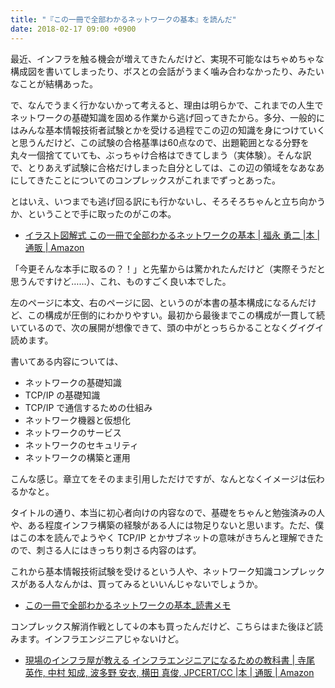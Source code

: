 ```yaml
---
title: "『この一冊で全部わかるネットワークの基本』を読んだ"
date: 2018-02-17 09:00 +0900
---
```


最近、インフラを触る機会が増えてきたんだけど、実現不可能なはちゃめちゃな構成図を書いてしまったり、ボスとの会話がうまく噛み合わなかったり、みたいなことが結構あった。

で、なんでうまく行かないかって考えると、理由は明らかで、これまでの人生でネットワークの基礎知識を固める作業から逃げ回ってきたから。多分、一般的にはみんな基本情報技術者試験とかを受ける過程でこの辺の知識を身につけていくと思うんだけど、この試験の合格基準は60点なので、出題範囲となる分野を丸々一個捨てていても、ぶっちゃけ合格はできてしまう（実体験）。そんな訳で、とりあえず試験に合格だけしまった自分としては、この辺の領域をなあなあにしてきたことについてのコンプレックスがこれまでずっとあった。

とはいえ、いつまでも逃げ回る訳にも行かないし、そろそろちゃんと立ち向かうか、ということで手に取ったのがこの本。

- [イラスト図解式 この一冊で全部わかるネットワークの基本 | 福永 勇二 |本 | 通販 | Amazon](https://www.amazon.co.jp/dp/4797386673/)

「今更そんな本手に取るの？！」と先輩からは驚かれたんだけど（実際そうだと思うんですけど……）、これ、ものすごく良い本でした。

左のページに本文、右のページに図、というのが本書の基本構成になるんだけど、この構成が圧倒的にわかりやすい。最初から最後までこの構成が一貫して続いているので、次の展開が想像できて、頭の中がとっちらかることなくグイグイ読めます。

書いてある内容については、

- ネットワークの基礎知識
- TCP/IP の基礎知識
- TCP/IP で通信するための仕組み
- ネットワーク機器と仮想化
- ネットワークのサービス
- ネットワークのセキュリティ
- ネットワークの構築と運用

こんな感じ。章立てをそのまま引用しただけですが、なんとなくイメージは伝わるかなと。

タイトルの通り、本当に初心者向けの内容なので、基礎をちゃんと勉強済みの人や、ある程度インフラ構築の経験がある人には物足りないと思います。ただ、僕はこの本を読んでようやく TCP/IP とかサブネットの意味がきちんと理解できたので、刺さる人にはきっちり刺さる内容のはず。

これから基本情報技術試験を受けるという人や、ネットワーク知識コンプレックスがある人なんかは、買ってみるといいんじゃないでしょうか。

- [この一冊で全部わかるネットワークの基本_読書メモ](https://gist.github.com/gushernobindsme/c1ecc9a14a52f2434344ed162eefd37f)

コンプレックス解消作戦として↓の本も買ったんだけど、こちらはまた後ほど読みます。インフラエンジニアじゃないけど。

- [現場のインフラ屋が教える インフラエンジニアになるための教科書 | 寺尾 英作, 中村 知成, 波多野 安衣, 横田 真俊, JPCERT/CC |本 | 通販 | Amazon](https://www.amazon.co.jp/dp/4802610432/)